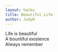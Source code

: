 ```yaml
---
layout: haiku
title: Beautiful Life
author: JudyH
---
```


Life is beautiful <br>
A bountiful existence <br>
Always remember <br>
